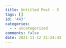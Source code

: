 ```yaml
---
title: Untitled Post - 5
tags: []
id: '443'
categories:
  - - uncategorized
comments: false
date: 2021-11-12 21:24:43
---
```

